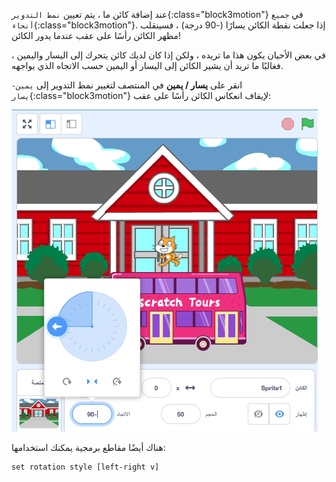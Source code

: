 
عند إضافة كائن ما ، يتم تعيين  `نمط التدوير`{:class="block3motion"} في `جميع أنحاء`{:class="block3motion"}. إذا جعلت نقطة الكائن يسارًا (-90 درجة) ، فسينقلب مظهر الكائن رأسًا على عقب عندما يدور الكائن!

في بعض الأحيان يكون هذا ما تريده ، ولكن إذا كان لديك كائن يتحرك إلى اليسار واليمين ، فغالبًا ما تريد أن يشير الكائن إلى اليسار أو اليمين حسب الاتجاه الذي يواجهه.

انقر على **يسار / يمين** في المنتصف لتغيير نمط التدوير إلى `يمين-يسار`{:class="block3motion"} لإيقاف انعكاس الكائن رأسًا على عقب:

![](images/sprite-pane-direction.png)

هناك أيضًا مقاطع برمجية يمكنك استخدامها:

```blocks3
set rotation style [left-right v]
```

